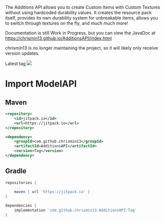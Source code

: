 The Additions API allows you to create Custom Items with Custom Textures without using hardcoded durability values. It creates the resource pack itself, provides its own durability system for unbreakable items, allows you to switch through textures on the fly, and much much more!

Documentation is still Work in Progress, but you can view the JavaDoc at https://chrismin13.github.io/AdditionsAPI/index.html

chrismin13 is no longer maintaining the project, so it will likely only receive version updates.

Latest tag
[![](https://jitpack.io/v/chrismin13/AdditionsAPI.svg)](https://jitpack.io/#chrismin13/AdditionsAPI)

# Import ModelAPI

## Maven
```xml
<repository>
    <id>jitpack.io</id>
    <url>https://jitpack.io</url>
</repository>

<dependency>
    <groupId>com.github.chrismin13</groupId>
    <artifactId>AdditionsAPI</artifactId>
    <version>Tag</version>
</dependency>
```
## Gradle
```gradle
repositories {
    ...
    maven { url 'https://jitpack.io' }
}

dependencies {
    implementation 'com.github.chrismin13:AdditionsAPI:Tag'
}
```
